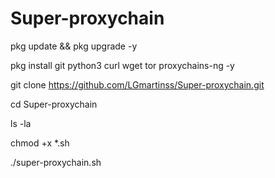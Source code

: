 # Super-proxychain


pkg update && pkg upgrade -y

pkg install git python3 curl wget tor proxychains-ng -y

git clone https://github.com/LGmartinss/Super-proxychain.git

cd Super-proxychain

ls -la

chmod +x *.sh

./super-proxychain.sh


